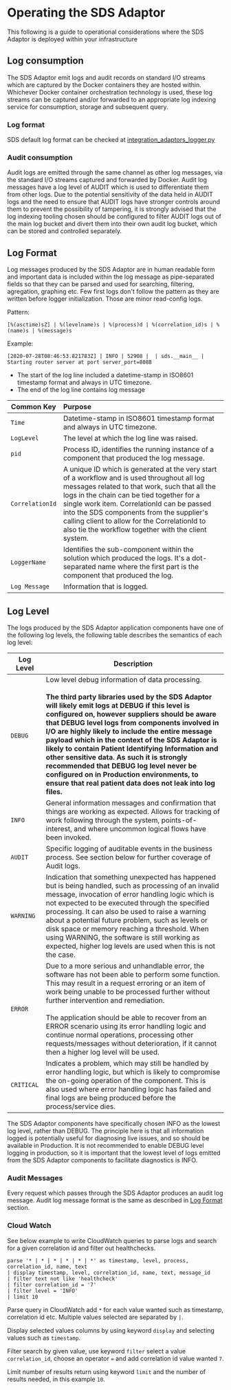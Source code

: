 # Operating the SDS Adaptor

This following is a guide to operational considerations where the SDS Adaptor is deployed within your infrastructure

## Log consumption
The SDS Adaptor emit logs and audit records on standard I/O streams which are captured by the Docker containers they are hosted within.
Whichever Docker container orchestration technology is used, these log streams can be captured and/or forwarded to an appropriate log indexing
service for consumption, storage and subsequent query.

### Log format
SDS default log format can be checked at [integration_adaptors_logger.py](sds/utilities/integration_adaptors_logger.py)

### Audit consumption
Audit logs are emitted through the same channel as other log messages, via the standard I/O streams captured and forwarded by Docker. Audit log messages have a log level of AUDIT which is used to differentiate them from other logs. Due to the potential sensitivity of the data held in AUDIT logs and the need to ensure that AUDIT logs have stronger controls around them to prevent the possibility of tampering, it is strongly advised that the log indexing tooling chosen should be configured to filter AUDIT logs out of the main log bucket and divert them into their own audit log bucket, which can be stored and controlled separately.

## Log Format

Log messages produced by the SDS Adaptor are in human readable form and important data is included within the log message as pipe-separated fields so that they can be parsed
and used for searching, filtering, agregation, graphing etc. Few first logs don't follow the pattern as they are written before logger initialization.
Those are minor read-config logs.

Pattern:
```text
[%(asctime)sZ] | %(levelname)s | %(process)d | %(correlation_id)s | %(name)s | %(message)s
```
Example:
```text
[2020-07-28T08:46:53.821783Z] | INFO | 52908 |  | sds.__main__ | Starting router server at port server_port=8088
```

- The start of the log line included a datetime-stamp in ISO8601 timestamp format and always in UTC timezone.
- The end of the log line contains log message

| Common Key | Purpose |
| ---------- |:------- |
| `Time` | Datetime-stamp in ISO8601 timestamp format and always in UTC timezone. |
| `LogLevel` | The level at which the log line was raised. |
| `pid` | Process ID, identifies the running instance of a component that produced the log message. |
| `CorrelationId` | A unique ID which is generated at the very start of a workflow and is used throughout all log messages related to that work, such that all the logs in the chain can be tied together for a single work item. CorrelationId can be passed into the SDS components from the supplier's calling client to allow for the CorrelationId to also tie the workflow together with the client system. |
| `LoggerName` | Identifies the sub-component within the solution which produced the logs.  It's a dot-separated name where the first part is the component that produced the log. |
| `Log Message` | Information that is logged. |

## Log Level
The logs produced by the SDS Adaptor application components have one of the following log levels, the following table describes the semantics of each log level:

| Log Level | Description |
| --------- | ----------- |
| `DEBUG` | Low level debug information of data processing. <br/><br/> **The third party libraries used by the SDS Adaptor will likely emit logs at DEBUG if this level is configured on, however suppliers should be aware that DEBUG level logs from components involved in I/O are highly likely to include the entire message payload which in the context of the SDS Adaptor is likely to contain Patient Identifying Information and other sensitive data. As such it is strongly recommended that DEBUG log level never be configured on in Production environments, to ensure that real patient data does not leak into log files.** |
| `INFO` | General information messages and confirmation that things are working as expected. Allows for tracking of work following through the system, points-of-interest, and where uncommon logical flows have been invoked. |
| `AUDIT` | Specific logging of auditable events in the business process. See section below for further coverage of Audit logs. |
| `WARNING` | Indication that something unexpected has happened but is being handled, such as processing of an invalid message, invocation of error handling logic which is not expected to be executed through the specified processing. It can also be used to raise a warning about a potential future problem, such as levels or disk space or memory reaching a threshold. When using WARNING, the software is still working as expected, higher log levels are used when this is not the case. |
| `ERROR` | Due to a more serious and unhandlable error, the software has not been able to perform some function. This may result in a request erroring or an item of work being unable to be processed further without further intervention and remediation. <br/><br/> The application should be able to recover from an ERROR scenario using its error handling logic and continue normal operations, processing other requests/messages without deterioration, if it cannot then a higher log level will be used.|
| `CRITICAL` | Indicates a problem, which may still be handled by error handling logic, but which is likely to compromise the on-going operation of the component. This is also used where error handling logic has failed and final logs are being produced before the process/service dies. |

The SDS Adaptor components have specifically chosen INFO as the lowest log level, rather than DEBUG. The principle here is that all information logged is potentially useful for diagnosing live issues, and so should be available in Production. It is not recommended to enable DEBUG level logging in production, so it is important that the lowest level of logs emitted from the SDS Adaptor components to facilitate diagnostics is INFO.

### Audit Messages

<!-- TODO they are not! -->
Every request which passes through the SDS Adaptor produces an audit log message.
Audit log message format is the same as described in [Log Format](#log-format) section.

### Cloud Watch

See below example to write CloudWatch queries to parse logs and search for a given correlation id and filter out healthchecks.

 `parse '* | * | * | * | * | *' as timestamp, level, process, correlation_id, name, text `<br>
 `| display timestamp, level, correlation_id, name, text, message_id`<br>
 `| filter text not like 'healthcheck'`<br>
 `| filter correlation_id = '7'`<br>
 `| filter level = 'INFO'`<br>
 `| limit 10`<br>

 Parse query in CloudWatch add `*` for each value wanted such as timestamp, correlation id etc. Multiple values selected are separated by `|`.

 Display selected values columns by using keyword `display` and selecting values such as `timestamp`.

 Filter search by given value, use keyword `filter` select a value `correlation_id`, choose an operator `=` and add correlation id value wanted `7`.

 Limit number of results return using keyword `limit` and the number of results needed, in this example `10`.
